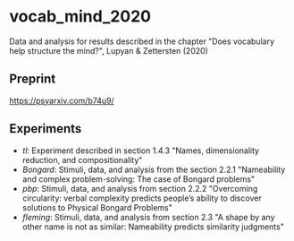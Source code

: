 # vocab_mind_2020
Data and analysis for results described in the chapter "Does vocabulary help structure the mind?", Lupyan &amp; Zettersten (2020)

## Preprint

https://psyarxiv.com/b74u9/

## Experiments

- *tl*: Experiment described in section 1.4.3 "Names, dimensionality reduction, and compositionality"
- *Bongard*: Stimuli, data, and analysis from the section 2.2.1 "Nameability and complex problem-solving: The case of Bongard problems"
- *pbp*: Stimuli, data, and analysis from section 2.2.2 "Overcoming circularity: verbal complexity predicts people’s ability to discover solutions to Physical Bongard Problems"
- *fleming*: Stimuli, data, and analysis from section 2.3 "A shape by any other name is not as similar: Nameability predicts similarity judgments"
